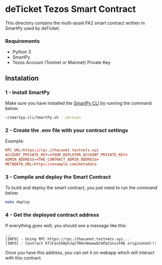 # deTicket Tezos Smart Contract

This directory contains the multi-asset FA2 smart contract written in SmartPy used by deTicket.

### Requirements
- Python 3
- SmartPy
- Tezos Account (Testnet or Mainnet) Private Key

## Instalation

### 1 - Install SmartPy
Make sure you have installed the [SmartPy CLI](https://smartpy.io/docs/cli/) by running the command below:

```sh
~/smartpy-cli/SmartPy.sh --version
```

### 2 - Create the .env file with your contract settings

Example:

```conf
RPC_URL=https://rpc.ithacanet.teztnets.xyz
ACCOUNT_PRIVATE_KEY=<YOUR_DEPLOYER_ACCOUNT_PRIVATE_KEY>
ADMIN_ADDRESS=<THE_CONTRACT_ADMIN_ADDRESS>
METADATA_URL=https://example.com/metadata
```

### 3 - Compile and deploy the Smart Contract
To build and deploy the smart contract, you just need to run the command below:

```sh
make deploy 
```


### 4 - Get the deployed contract address
If everything goes well, you should see a message like this:

```
...
[INFO] - Using RPC https://rpc.ithacanet.teztnets.xyz...
[INFO] - Contract KT1FacG5WyhJqcTRHcHmaewQt4PpS1nuiFHE originated!!!
```

Once you have this address, you can set it on webapp which will interact with this contract.

